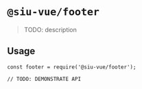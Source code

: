 # `@siu-vue/footer`

> TODO: description

## Usage

```
const footer = require('@siu-vue/footer');

// TODO: DEMONSTRATE API
```
